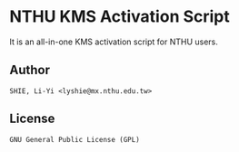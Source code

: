 NTHU KMS Activation Script
==========================

It is an all-in-one KMS activation script for NTHU users.

Author
------
    SHIE, Li-Yi <lyshie@mx.nthu.edu.tw>

License
-------
    GNU General Public License (GPL)
